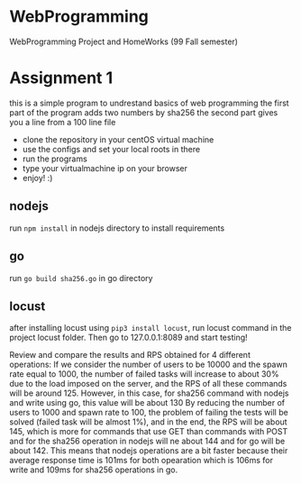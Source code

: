 # WebProgramming
WebProgramming Project and HomeWorks (99 Fall semester)

# Assignment 1
  this is a simple program to undrestand basics of web programming
  the first part of the program adds two numbers by sha256
  the second part gives you a line from a 100 line file
  - clone the repository in your centOS virtual machine
  - use the configs and set your local roots in there
  - run the programs
  - type your virtualmachine ip on your browser
  - enjoy! :)

## nodejs 
run ```npm install``` in nodejs directory to install requirements

## go
run ```go build sha256.go``` in go directory

## locust
after installing locust using ```pip3 install locust```, run locust command in the project locust folder. Then go to 127.0.0.1:8089 and start testing!

Review and compare the results and RPS obtained for 4 different operations:
If we consider the number of users to be 10000 and the spawn rate equal to 1000, the number of failed tasks will increase to about 30% due to the load imposed on the server, and the RPS of all these commands will be around 125. However, in this case, for sha256 command with nodejs and write using go, this value will be about 130
By reducing the number of users to 1000 and spawn rate to 100, the problem of failing the tests will be solved (failed task will be almost 1%), and in the end, the RPS will be about 145, which is more for commands that use GET than commands with POST and for the sha256 operation in nodejs will ne about 144 and for go will be about 142. 
This means that nodejs operations are a bit faster because their average response time is 101ms for both opearation which is 106ms for write and 109ms for sha256 operations in go. 
